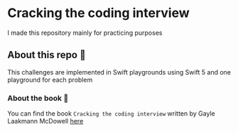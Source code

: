 # Cracking the coding interview

I made this repository mainly for practicing purposes

## About this repo 🚀

This challenges are implemented in Swift playgrounds using Swift 5 and one playground for each problem


### About the book 📖

You can find the book `Cracking the coding interview` written by Gayle Laakmann McDowell [here](http://www.crackingthecodinginterview.com/)


